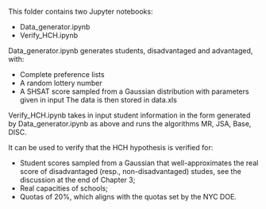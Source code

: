 This folder contains two Jupyter notebooks:
-	Data_generator.ipynb
-	Verify_HCH.ipynb

Data_generator.ipynb generates students, disadvantaged and advantaged, with:
-	Complete preference lists
-	A random lottery number
-	A SHSAT score sampled from a Gaussian distribution with parameters given in input
The data is then stored in data.xls

Verify_HCH.ipynb takes in input student information in the form generated by Data_generator.ipynb as above and runs the algorithms MR, JSA, Base, DISC.

It can be used to verify that the HCH hypothesis is verified for:
-	Student scores sampled from a Gaussian that well-approximates the real score of disadvantaged (resp., non-disadvantaged) studes, see the discussion at the end of Chapter 3;
-	Real capacities of schools;
-	Quotas of 20%, which aligns with the quotas set by the NYC DOE.
